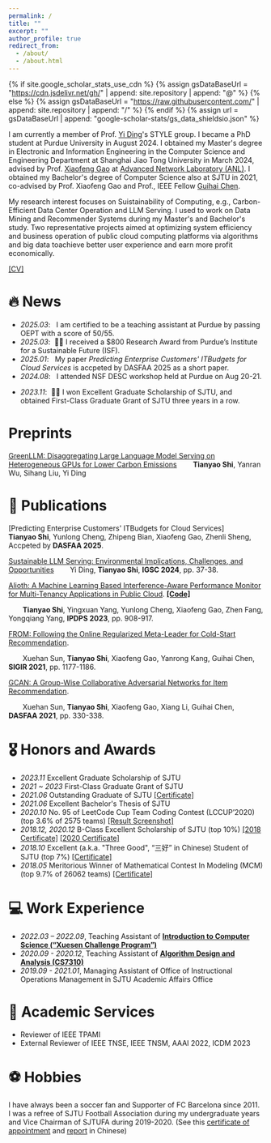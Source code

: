```yaml
---
permalink: /
title: ""
excerpt: ""
author_profile: true
redirect_from: 
  - /about/
  - /about.html
---
```


{% if site.google_scholar_stats_use_cdn %}
{% assign gsDataBaseUrl = "https://cdn.jsdelivr.net/gh/" | append: site.repository | append: "@" %}
{% else %}
{% assign gsDataBaseUrl = "https://raw.githubusercontent.com/" | append: site.repository | append: "/" %}
{% endif %}
{% assign url = gsDataBaseUrl | append: "google-scholar-stats/gs_data_shieldsio.json" %}

<span class='anchor' id='about-me'></span>

I am currently a member of Prof. [Yi Ding](https://y-ding.github.io/)'s STYLE group. I became a PhD student at Purdue University in August 2024. I obtained my Master's degree in Electronic and Information Engineering in the Computer Science and Engineering Department at Shanghai Jiao Tong University in March 2024, advised by Prof. [Xiaofeng Gao](https://www.cs.sjtu.edu.cn/~gao-xf/) at [Advanced Network Laboratory (ANL)](https://anl.sjtu.edu.cn/). I obtained my Bachelor's degree of Computer Science also at SJTU in 2021, co-advised by Prof. Xiaofeng Gao and Prof., IEEE Fellow [Guihai Chen](https://www.cs.sjtu.edu.cn/en/PeopleDetail.aspx?id=180).

My research interest focuses on Suistainability of Computing, e.g., Carbon-Efficient Data Center Operation and LLM Serving. I used to work on Data Mining and Recommender Systems during my Master's and Bachelor's study. Two representative projects aimed at optimizing system efficiency and business operation of public cloud computing platforms via algorithms and big data toachieve better user experience and earn more profit economically. 


[[CV]](../pdf/Resume_TianyaoShi_v3.pdf) 



# 🔥 News
- *2025.03*: &nbsp; I am certified to be a teaching assistant at Purdue by passing OEPT with a score of 50/55.
- *2025.03*: &nbsp;🎉🎉 I received a $800 Research Award from Purdue’s Institute for a Sustainable Future (ISF).
- *2025.01*: &nbsp; My paper *Predicting Enterprise Customers' ITBudgets for Cloud Services* is accpeted by DASFAA 2025 as a short paper.
- *2024.08*: &nbsp; I attended NSF DESC workshop held at Purdue on Aug 20-21.
<!-- - *2024.03*: &nbsp; I will join Prof. Yi Ding's group and become a PhD in ECE student at Purdue University in August 2024. -->
- *2023.11*: &nbsp;🎉🎉 I won Excellent Graduate Scholarship of SJTU, and obtained First-Class Graduate Grant of SJTU three years in a row. 
<!-- - *2023.05*: &nbsp; I presented *Alioth* at IPDPS 2023, St. Petersburg, FL, USA. [[Photo]](../images/QAMB0083.JPG)  -->

# Preprints

[GreenLLM: Disaggregating Large Language Model Serving on Heterogeneous GPUs for Lower Carbon Emissions](https://arxiv.org/pdf/2412.20322)
&emsp;&emsp;**Tianyao Shi**, Yanran Wu, Sihang Liu, Yi Ding

# 📝 Publications 

[Predicting Enterprise Customers' ITBudgets for Cloud Services]
&emsp;&emsp;**Tianyao Shi**, Yunlong Cheng, Zhipeng Bian, Xiaofeng Gao, Zhenli Sheng, Accpeted by **DASFAA 2025**.

[Sustainable LLM Serving: Environmental Implications, Challenges, and Opportunities](https://ieeexplore.ieee.org/abstract/document/10765824)
&emsp;&emsp;Yi Ding, **Tianyao Shi**, **IGSC 2024**, pp. 37-38.

[Alioth: A Machine Learning Based Interference-Aware Performance Monitor for Multi-Tenancy Applications in Public Cloud](https://arxiv.org/pdf/2307.08949.pdf). [**[Code]**](https://github.com/StHowling/Alioth) 

&emsp;&emsp;**Tianyao Shi**, Yingxuan Yang, Yunlong Cheng, Xiaofeng Gao, Zhen Fang, Yongqiang Yang, **IPDPS 2023**, pp. 908-917.

[FROM: Following the Online Regularized Meta-Leader for Cold-Start Recommendation](https://dl.acm.org/doi/abs/10.1145/3404835.3462831). 

&emsp;&emsp;Xuehan Sun, **Tianyao Shi**, Xiaofeng Gao, Yanrong Kang, Guihai Chen, **SIGIR 2021**, pp. 1177-1186.

[GCAN: A Group-Wise Collaborative Adversarial Networks for Item Recommendation](https://link.springer.com/chapter/10.1007/978-3-030-73200-4_23).

&emsp;&emsp;Xuehan Sun, **Tianyao Shi**, Xiaofeng Gao, Xiang Li, Guihai Chen, **DASFAA 2021**, pp. 330-338.

# 🎖 Honors and Awards
- *2023.11* Excellent Graduate Scholarship of SJTU 
- *2021 ~ 2023* First-Class Graduate Grant of SJTU
- *2021.06* Outstanding Graduate of SJTU [[Certificate]](../images/Q20230417161501.jpg)
- *2021.06* Excellent Bachelor's Thesis of SJTU 
- *2020.10* No. 95 of LeetCode Cup Team Coding Contest (LCCUP’2020) (top 3.6% of 2575 teams) [[Result Screenshot]](../images/Q20230417161021.jpg)
- *2018.12, 2020.12* B-Class Excellent Scholarship of SJTU (top 10%) [[2018 Certificate]](../images/IMG_20231119_222833.jpg) [[2020 Certificate]](../images/IMG_20231119_222812.jpg)
- *2018.10* Excellent (a.k.a. "Three Good", “三好” in Chinese) Student of SJTU (top 7%) [[Certificate]](../images/IMG_20231119_222740.jpg)
- *2018.05* Meritorious Winner of Mathematical Contest In Modeling (MCM) (top 9.7% of 26062 teams) [[Certificate]](../pdf/73043.pdf)

<!-- # 📖 Educations
- *2019.06 - 2022.04 (now)*, Lorem ipsum dolor sit amet, consectetur adipiscing elit. Vivamus ornare aliquet ipsum, ac tempus justo dapibus sit amet. 
- *2015.09 - 2019.06*, Lorem ipsum dolor sit amet, consectetur adipiscing elit. Vivamus ornare aliquet ipsum, ac tempus justo dapibus sit amet.  -->

<!-- # 💬 Invited Talks
- *2021.06*, Lorem ipsum dolor sit amet, consectetur adipiscing elit. Vivamus ornare aliquet ipsum, ac tempus justo dapibus sit amet. 
- *2021.03*, Lorem ipsum dolor sit amet, consectetur adipiscing elit. Vivamus ornare aliquet ipsum, ac tempus justo dapibus sit amet.  \| [\[video\]](https://github.com/) -->

# 💻 Work Experience
- *2022.03 – 2022.09*, Teaching Assistant of [**Introduction to Computer Science (“Xuesen Challenge Program”)**](https://news.sjtu.edu.cn/mtjj/20220306/167909.html)
- *2020.09 - 2020.12*, Teaching Assistant of [**Algorithm Design and Analysis (CS7310)**](http://anl.sjtu.edu.cn/gao-xf/resources/projectDesc/CS7310-2020/Project-Data-AnalyticJobScheduling.pdf/hehe)
- *2019.09 - 2021.01*, Managing Assistant of Office of Instructional Operations Management in SJTU Academic Affairs Office

# 📝 Academic Services
- Reviewer of IEEE TPAMI
- External Reviewer of IEEE TNSE, IEEE TNSM, AAAI 2022, ICDM 2023

# ⚽ Hobbies

I have always been a soccer fan and Supporter of FC Barcelona since 2011. I was a refree of SJTU Football Association during my undergraduate years and Vice Chairman of SJTUFA during 2019-2020. (See this [certificate of appointment](../images/IMG_20231119_222610.jpg) and [report](https://mp.weixin.qq.com/s/3d9hQbrdfmXSLzk2y8Y_2w) in Chinese)